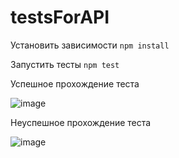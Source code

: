 # testsForAPI

Установить зависимости `npm install`

Запустить тесты `npm test`

Успешное прохождение теста

![image](https://user-images.githubusercontent.com/41630350/193226757-590409ce-0785-4c5c-9eb8-ce7ca22a3c7e.png)

Неуспешное прохождение теста 

![image](https://user-images.githubusercontent.com/41630350/193227025-0e589b23-7462-4aea-84c9-8914307152fb.png)

